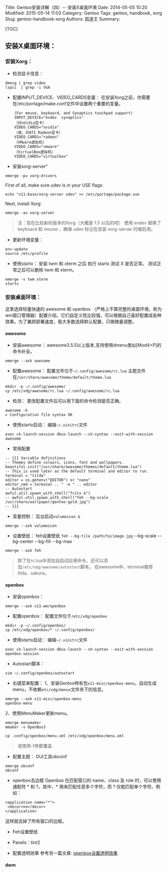 Title: Gentoo安装详解（四）-- 安装X桌面环境
Date: 2014-05-05 10:20
Modified: 2015-05-14 11:03
Category: Gentoo
Tags: gentoo, handbook, xorg
Slug: gentoo-handbook-xorg
Authors: 孤逐王
Summary: 

[TOC]

## 安装X桌面环境：

### 安装Xorg：

- 检测显卡信息：

```
dmesg | grep video
lspci  | grep -i VGA
```

- 配置INPUT_DEVICE、VIDEO_CARDS变量：
在安装Xorg之前，你需要在/etc/portage/make.conf文件中设置两个重要的变量。

```
    (For mouse, keyboard, and Synaptics touchpad support)
    INPUT_DEVICE="evdev  synaptics"   
    （对nVidia显卡）
    VIDEO_CARDS="nvidia"
    （或，对ATI Radeon显卡）
    VIDEO_CARDS="radeon"
    （VMware虚拟机）
    VIDEO_CARDS="vmware"
    （VirtualBox虚拟机）
    VIDEO_CARDS="virtualbox"
```

- 安装xorg-server“

```
emerge -pv xorg-drivers
```

First of all, make sure udev is in your USE flags:

```
echo "x11-base/xorg-server udev" >> /etc/portage/package.use
```

Next, install Xorg:

```
emerge -av xorg-server
```

>注：现在比较新的版本的Xorg（大概是 1.5 以后的吧） 使用 evdev 替换了 keyboard 和 mouse ，确保 udev 标记在安装 xorg-server 时被启用。

- 更新环境变量：

```
env-update
source /etc/profile
```

- 使用startx：
安装 twm 和 xterm 之后 执行 startx 测试 X 是否正常。
测试正常之后可以删除 twm 和 xterm。

```
emerge -v twm xterm
startx
```

### 安装桌面环境：

这里选择轻量快速的 awesome 和 openbox （严格上不算完整的桌面环境，称为wm窗口管理器）配置介绍。它们自定义性比较强，可以根据自己喜好配置成各种效果。为了兼顾部署速度，我大多数选择默认配置，只做微量调整。

#### awesome

- 安装awesome：
awesome3.5.5以上版本,支持使用dmenu类似[Mod4+P]的命令补全。

```
emerge --ask awesome
```

- 配置awesome：
配置文件位于`~/.config/awesome/rc.lua`
主题文件在`/usr/share/awesome/theme/default/theme.lua`

```
mkdir -p ~/.config/awesome/
cp /etc/xdg/awesome/rc.lua ~/.config/awesome/rc.lua
```

- 检测：
更改配置文件后可以用下面的命令检测是否正确。

```
awesome -k
✔ Configuration file syntax OK
```

- 使用startx启动：
编辑`~/.xinitrc`文件

```
exec ck-launch-session dbus-launch --sh-syntax --exit-with-session awesome
```

- 常用配置

```
-- {{{ Variable definitions
-- Themes define colours, icons, font and wallpapers.
beautiful.init("/usr/share/awesome/themes/default/theme.lua")
-- This is used later as the default terminal and editor to run.
terminal = "tilda"
editor = os.getenv("EDITOR") or "nano"
editor_cmd = terminal .. " -e " .. editor
-- Autostart
awful.util.spawn_with_shell("fcitx &")
-- awful.util.spawn_with_shell("feh --bg-scale /usr/share/wallpaper/gentoo-gold.jpg")
-- }}}
```

- 音量控制：
后台启动`volumeicon &`

```
emerge --ask volumeicon
```

- 设置壁纸：
feh设置壁纸 `feh --bg-tile /path/to/image.jpg` --bg-scale --bg-center --bg-fill --bg-max

```
emerge --ask feh
```

> 除了在rc.lua中添加自启动应用命令，还可以添加`/etc/xdg/awesome/autostart`脚本。
在awesome中，terminal推荐tilda、sakura。

#### openbox

- 安装openbox：

```
emerge --ask x11-wm/openbox
```

- 配置openbox：
配置文件位于`/etc/xdg/openbox`

```
mkdir -p ~/.config/openbox/
cp /etc/xdg/openbox/* ~/.config/openbox/
```

- 使用startx启动：
编辑`~/.xinitrc`文件

```
exec ck-launch-session dbus-launch --sh-syntax --exit-with-session openbox-session
```

- Autostart脚本：

```
vim ~/.config/openbox/autostart
```

- 右键菜单配置：
1、安装Gentoo特有包`x11-misc/openbox-menu`，自动生成menu，不依赖`etc/xdg/menus`文件夹下的信息。

```
emerge --ask x11-misc/openbox-menu
openbox-menu
```

2、使用MenuMaker更新menu。

```
emerge menumaker
mmaker -v OpenBox3
```

```
cp .config/openbox/menu.xml /etc/xdg/openbox/menu.xml
```

> 或使用-f参数覆盖

- 配置主题：
GUI工具obconf

```
emerge obconf
obconf
```

- openbox去边框
Openbox 在匹配窗口的 name、class 及 role 时，可以使用通配符 * 和 ?。其中，* 用来匹配任意多个字符，而 ? 仅能匹配单个字符。例如：

```
<application name="*">
 <decor>no</decor>
</application>
```

这样就去掉了所有窗口的边框。

- Feh设置壁纸

- Panels：tint2

- 配置透明效果
参考另一篇文章: [openbox设置透明效果]()

#### dwm



